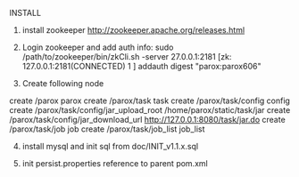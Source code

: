 INSTALL

1. install zookeeper http://zookeeper.apache.org/releases.html

2. Login zookeeper and add auth info: 
sudo /path/to/zookeeper/bin/zkCli.sh -server 27.0.0.1:2181
[zk: 127.0.0.1:2181(CONNECTED) 1 ]  addauth digest "parox:parox606"

3. Create following node

create /parox parox
create /parox/task task
create /parox/task/config config
create /parox/task/config/jar_upload_root /home/parox/static/task/jar
create /parox/task/config/jar_download_url http://127.0.0.1:8080/task/jar.do
create /parox/task/job job
create /parox/task/job_list job_list

4. install mysql and init sql from doc/INIT_v1.1.x.sql

5. init persist.properties reference to parent pom.xml